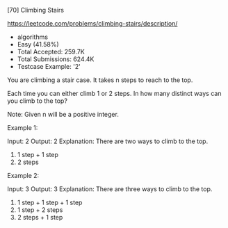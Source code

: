 [70] Climbing Stairs  

https://leetcode.com/problems/climbing-stairs/description/

* algorithms
* Easy (41.58%)
* Total Accepted:    259.7K
* Total Submissions: 624.4K
* Testcase Example:  '2'

You are climbing a stair case. It takes n steps to reach to the top.

Each time you can either climb 1 or 2 steps. In how many distinct ways can you climb to the top?

Note: Given n will be a positive integer.

Example 1:


Input: 2
Output: 2
Explanation: There are two ways to climb to the top.
1. 1 step + 1 step
2. 2 steps


Example 2:


Input: 3
Output: 3
Explanation: There are three ways to climb to the top.
1. 1 step + 1 step + 1 step
2. 1 step + 2 steps
3. 2 steps + 1 step


